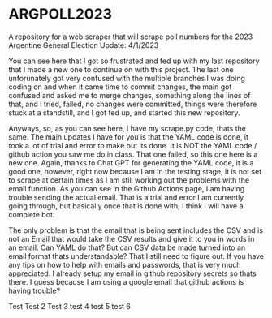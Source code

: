# ARGPOLL2023
A repository for a web scraper that will scrape poll numbers for the 2023 Argentine General Election
Update: 4/1/2023

You can see here that I got so frustrated and fed up with my last repository that I made a new one to continue on with this project. The last one unforunately got very confused with the multiple branches I was doing coding on and when it came time to commit changes, the main got confused and asked me to merge changes, something along the lines of that, and I tried, failed, no changes were committed, things were therefore stuck at a standstill, and I got fed up, and started this new repository. 

Anyways, so, as you can see here, I have my scrape.py code, thats the same. The main updates I have for you is that the YAML code is done, it took a lot of trial and error to make but its done. It is NOT the YAML code / github action you saw me do in class. That one failed, so this one here is a new one. 
Again, thanks to Chat GPT for generating the YAML code, it is a good one, however, right now because I am in the testing stage, it is not set to scrape at certain times as I am still working out the problems with the email function. As you can see in the Github Actions page, I am having trouble sending the actual email. That is a trial and error I am currently going through, but basically once that is done with, I think I will have a complete bot.

The only problem is that the email that is being sent includes the CSV and is not an Email that would take the CSV results and give it to you in words in an email. Can YAML do that? But can CSV data be made turned into an email format thats understandable? That I still need to figure out. 
If you have any tips on how to help with emails and passwords, that is very much appreciated. I already setup my email in github repository secrets so thats there. I guess because I am using a google email that github actions is having trouble?

Test
Test 2
Test 3
test 4
test 5
 test 6
<End of update>